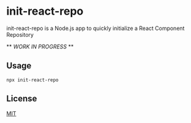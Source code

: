 # init-react-repo

init-react-repo is a Node.js app to quickly initialize a React Component Repository

** *WORK IN PROGRESS* **

## Usage

```npx
npx init-react-repo
```

## License

[MIT](https://choosealicense.com/licenses/mit/)
